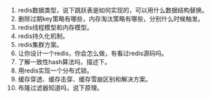 1. redis数据类型，说下跳跃表是如何实现的，可以用什么数据结构替换。
2. 删除过期key策略有哪些，内存淘汰策略有哪些，分别什么时候触发。
3. redis线程模型和内存模型。
4. redis持久化机制。
5. redis集群方案。
6. 让你设计一个redis，你会怎么做，有看过redis源码吗。
7. 了解一致性hash算法吗，描述下。
8. 用redis实现一个分布式锁。
9. 缓存穿透、缓存击穿、缓存雪崩区别和解决方案。
10. 布隆过滤器知道吗，说下原理。
